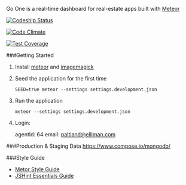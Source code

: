 Go One is a real-time dashboard for real-estate apps built with [Meteor](http://meteor.com)

[ ![Codeship Status](https://codeship.com/projects/a5820e50-7d9e-0132-7130-729825f6e780/status?branch=master)](https://codeship.com/projects/56754)

[![Code Climate](https://codeclimate.com/repos/54ce4237695680460000168f/badges/96f46c07abce68b66143/gpa.svg)](https://codeclimate.com/repos/54ce4237695680460000168f/feed)

[![Test Coverage](https://codeclimate.com/repos/54ce4237695680460000168f/badges/96f46c07abce68b66143/coverage.svg)](https://codeclimate.com/repos/54ce4237695680460000168f/feed)

###Getting Started

1. Install [meteor](https://docs.meteor.com/#/full/quickstart)
   and [imagemagick](http://www.imagemagick.org/script/binary-releases.php)

2. Seed the application for the first time

    `SEED=true meteor --settings settings.development.json`

3. Run the application

    `meteor --settings settings.development.json`

4. Login:

    agentId: 64
    email: paltland@elliman.com

###Production & Staging Data
https://www.compose.io/mongodb/

###Style Guide
* [Metor Style Guide](https://github.com/meteor/meteor/wiki/Meteor-Style-Guide)
* [JSHint Essentials Guide](https://github.com/GoOne/one/wiki/JSHint)
